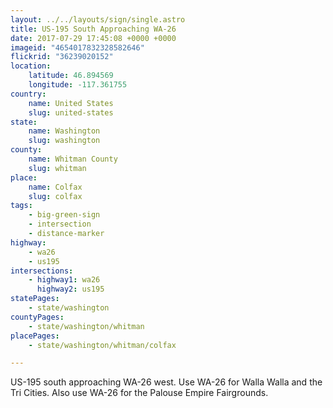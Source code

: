 ```yaml
---
layout: ../../layouts/sign/single.astro
title: US-195 South Approaching WA-26
date: 2017-07-29 17:45:08 +0000 +0000
imageid: "4654017832328582646"
flickrid: "36239020152"
location:
    latitude: 46.894569
    longitude: -117.361755
country:
    name: United States
    slug: united-states
state:
    name: Washington
    slug: washington
county:
    name: Whitman County
    slug: whitman
place:
    name: Colfax
    slug: colfax
tags:
    - big-green-sign
    - intersection
    - distance-marker
highway:
    - wa26
    - us195
intersections:
    - highway1: wa26
      highway2: us195
statePages:
    - state/washington
countyPages:
    - state/washington/whitman
placePages:
    - state/washington/whitman/colfax

---
```

US-195 south approaching WA-26 west.  Use WA-26 for Walla Walla and the Tri Cities.  Also use WA-26 for the Palouse Empire Fairgrounds.